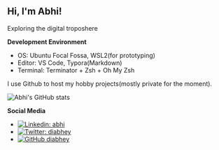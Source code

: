 <h2> Hi, I'm Abhi!</h2>
<p> Exploring the digital troposhere</p>


**Development Environment**

* OS: Ubuntu Focal Fossa, WSL2(for prototyping)
* Editor: VS Code, Typora(Markdown)
* Terminal: Terminator + Zsh + Oh My Zsh


I use Github to host my hobby projects(mostly private for the moment).

![Abhi's GitHub stats](https://github-readme-stats.vercel.app/api?username=diabhey&count_private=true&show_icons=true&theme=radical)   

**Social Media**
* [![Linkedin: abhi](https://img.shields.io/badge/-abhimanyuselvan-blue?style=flat-square&logo=Linkedin&logoColor=white&link=https://www.linkedin.com/in/abhimanyuselvan/)](https://www.linkedin.com/in/abhimanyuselvan/)
* [![Twitter: diabhey](https://img.shields.io/twitter/follow/diabhey?style=social)](https://twitter.com/diabhey)
* [![GitHub diabhey](https://img.shields.io/github/followers/diabhey?label=follow&style=social)](https://github.com/diabhey)
